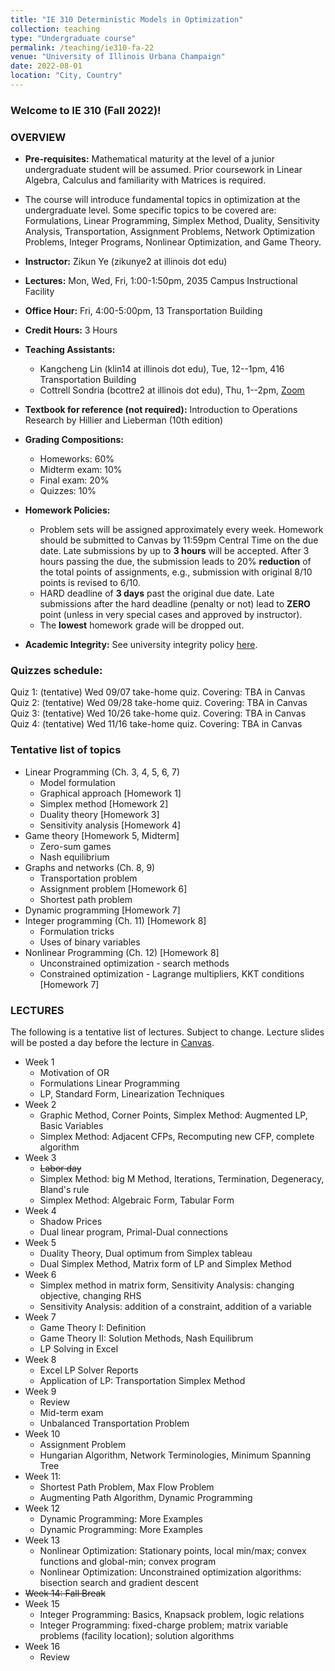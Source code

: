 ```yaml
---
title: "IE 310 Deterministic Models in Optimization"
collection: teaching
type: "Undergraduate course"
permalink: /teaching/ie310-fa-22
venue: "University of Illinois Urbana Champaign"
date: 2022-08-01
location: "City, Country"
---
```


### Welcome to IE 310 (Fall 2022)! 


### OVERVIEW
- **Pre-requisites:** Mathematical maturity at the level of a junior undergraduate student will be assumed. Prior coursework in Linear Algebra, Calculus and familiarity with Matrices is required.
- The course will introduce fundamental topics in optimization at the undergraduate level. Some specific topics to be covered are: Formulations, Linear Programming, Simplex Method, Duality, Sensitivity Analysis, Transportation, Assignment Problems, Network Optimization Problems, Integer Programs, Nonlinear Optimization, and Game Theory. 
- **Instructor:** Zikun Ye (zikunye2 at illinois dot edu)
- **Lectures:** Mon, Wed, Fri, 1:00-1:50pm, 2035 Campus Instructional Facility
- **Office Hour:** Fri, 4:00-5:00pm, 13 Transportation Building
- **Credit Hours:** 3 Hours
- **Teaching Assistants:** 
   * Kangcheng Lin (klin14 at illinois dot edu), Tue, 12--1pm, 416 Transportation Building
   * Cottrell Sondria (bcottre2 at illinois dot edu), Thu, 1--2pm, [Zoom](https://illinois.zoom.us/j/84220238997?pwd=RGk1UTBYNzZYS3M1TENYcTFRYzBpUT09)
- **Textbook for reference (not required):** Introduction to Operations Research by Hillier and Lieberman (10th edition)
- **Grading Compositions:**
   * Homeworks: 60% 
   * Midterm exam: 10% 
   * Final exam: 20% 
   * Quizzes: 10% 

- **Homework Policies:** 
    * Problem sets will be assigned approximately every week. Homework should be submitted to Canvas by 11:59pm Central Time on the due date. Late submissions by up to **3 hours** will be accepted. After 3 hours passing the due, the submission leads to 20% **reduction** of the total points of assignments, e.g., submission with original 8/10 points is revised to 6/10.
    * HARD deadline of **3 days** past the original due date. Late submissions after the hard deadline (penalty or not) lead to **ZERO** point (unless in very special cases and approved by instructor). 
    * The **lowest** homework grade will be dropped out.

- **Academic Integrity:** See university integrity policy [here](https://studentcode.illinois.edu/article1/part4/1-401/).

### Quizzes schedule:
Quiz 1: (tentative) Wed 09/07 take-home quiz. Covering: TBA in Canvas
Quiz 2: (tentative) Wed 09/28 take-home quiz. Covering: TBA in Canvas 
Quiz 3: (tentative) Wed 10/26 take-home quiz. Covering: TBA in Canvas 
Quiz 4: (tentative) Wed 11/16 take-home quiz. Covering: TBA in Canvas 


### Tentative list of topics

* Linear Programming (Ch. 3, 4, 5, 6, 7)
    * Model formulation
    * Graphical approach [Homework 1]
    * Simplex method [Homework 2]
    * Duality theory [Homework 3]
    * Sensitivity analysis [Homework 4]
* Game theory [Homework 5, Midterm]
    * Zero-sum games
    * Nash equilibrium
* Graphs and networks (Ch. 8, 9)
    * Transportation problem
    * Assignment problem [Homework 6]
    * Shortest path problem
* Dynamic programming [Homework 7]
* Integer programming (Ch. 11) [Homework 8]
    * Formulation tricks
    * Uses of binary variables
* Nonlinear Programming (Ch. 12) [Homework 8]
    * Unconstrained optimization - search methods
    * Constrained optimization - Lagrange multipliers, KKT conditions [Homework 7]


### LECTURES
The following is a tentative list of lectures. Subject to change. Lecture slides will be posted a day before the lecture in [Canvas](http://canvas.illinois.edu/).

* Week 1
    * Motivation of OR
    * Formulations Linear Programming
    * LP, Standard Form, Linearization Techniques
* Week 2
    * Graphic Method, Corner Points, Simplex Method: Augmented LP, Basic Variables
    * Simplex Method: Adjacent CFPs, Recomputing new CFP, complete algorithm
* Week 3
    * <s>Labor day</s>
    * Simplex Method: big M Method, Iterations, Termination, Degeneracy, Bland's rule
    * Simplex Method: Algebraic Form, Tabular Form
* Week 4
    * Shadow Prices
    * Dual linear program, Primal-Dual connections
* Week 5
    * Duality Theory, Dual optimum from Simplex tableau 
    * Dual Simplex Method, Matrix form of LP and Simplex Method
* Week 6
    * Simplex method in matrix form, Sensitivity Analysis: changing objective, changing RHS
    * Sensitivity Analysis: addition of a constraint, addition of a variable
* Week 7
    * Game Theory I: Definition
    * Game Theory II: Solution Methods, Nash Equilibrum
    * LP Solving in Excel
* Week 8
    * Excel LP Solver Reports
    * Application of LP: Transportation Simplex Method
* Week 9
    * Review
    * Mid-term exam
    * Unbalanced Transportation Problem
* Week 10
    * Assignment Problem
    * Hungarian Algorithm, Network Terminologies, Minimum Spanning Tree
* Week 11:
    * Shortest Path Problem, Max Flow Problem
    * Augmenting Path Algorithm, Dynamic Programming
* Week 12
    * Dynamic Programming: More Examples
    * Dynamic Programming: More Examples
* Week 13
    * Nonlinear Optimization: Stationary points, local min/max; convex functions and global-min; convex program 
    * Nonlinear Optimization: Unconstrained optimization algorithms: bisection search and gradient descent 
* <s>Week 14: Fall Break</s>
* Week 15
    * Integer Programming: Basics, Knapsack problem, logic relations
    * Integer Programming: fixed-charge problem; matrix variable problems (facility location); solution algorithms 
* Week 16
    * Review

